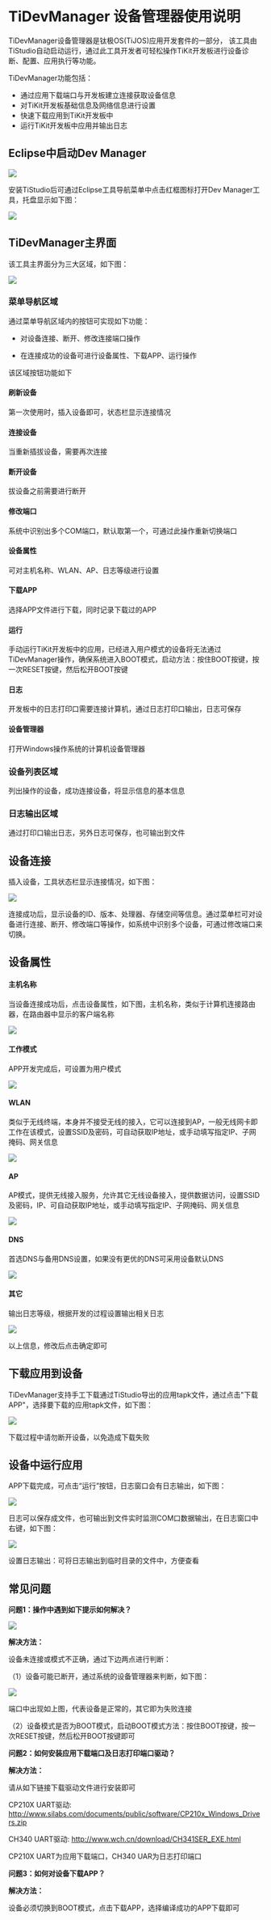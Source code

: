 # TiDevManager 设备管理器使用说明

TiDevManager设备管理器是钛极OS(TiJOS)应用开发套件的一部分， 该工具由TiStudio自动启动运行，通过此工具开发者可轻松操作TiKit开发板进行设备诊断、配置、应用执行等功能。

TiDevManager功能包括：

- 通过应用下载端口与开发板建立连接获取设备信息
- 对TiKit开发板基础信息及网络信息进行设置
- 快速下载应用到TiKit开发板中
- 运行TiKit开发板中应用并输出日志


## Eclipse中启动Dev Manager

![](.\img\vstools.png)

安装TiStudio后可通过Eclipse工具导航菜单中点击红框图标打开Dev Manager工具，托盘显示如下图：

![](.\img\MgrTryicon.png)

## TiDevManager主界面

该工具主界面分为三大区域，如下图：

![](.\img\toolmain.png)

### 菜单导航区域

通过菜单导航区域内的按钮可实现如下功能：

- 对设备连接、断开、修改连接端口操作

- 在连接成功的设备可进行设备属性、下载APP、运行操作

该区域按钮功能如下

#### 刷新设备

第一次使用时，插入设备即可，状态栏显示连接情况

#### 连接设备

当重新插拔设备，需要再次连接

#### 断开设备

拔设备之前需要进行断开

#### 修改端口

系统中识别出多个COM端口，默认取第一个，可通过此操作重新切换端口

#### 设备属性

可对主机名称、WLAN、AP、日志等级进行设置

#### 下载APP

选择APP文件进行下载，同时记录下载过的APP

#### 运行

手动运行TiKit开发板中的应用，已经进入用户模式的设备将无法通过TiDevManager操作，确保系统进入BOOT模式，启动方法：按住BOOT按键，按一次RESET按键，然后松开BOOT按键

#### 日志

开发板中的日志打印口需要连接计算机，通过日志打印口输出，日志可保存

#### 设备管理器

打开Windows操作系统的计算机设备管理器

### 设备列表区域

列出操作的设备，成功连接设备，将显示信息的基本信息

### 日志输出区域

通过打印口输出日志，另外日志可保存，也可输出到文件

## 设备连接

插入设备，工具状态栏显示连接情况，如下图：

![](.\img\DevInfo.png)

连接成功后，显示设备的ID、版本、处理器、存储空间等信息。通过菜单栏可对设备进行连接、断开、修改端口等操作，如系统中识别多个设备，可通过修改端口来切换。

## 设备属性

#### 主机名称

当设备连接成功后，点击设备属性，如下图，主机名称，类似于计算机连接路由器，在路由器中显示的客户端名称

![](.\img\netinfo.png)

#### 工作模式

APP开发完成后，可设置为用户模式

![](.\img\netinfoUserApp.png)

#### WLAN

类似于无线终端，本身并不接受无线的接入，它可以连接到AP，一般无线网卡即工作在该模式，设置SSID及密码，可自动获取IP地址，或手动填写指定IP、子网掩码、网关信息

![](.\img\netinfo2.png)

#### AP

AP模式，提供无线接入服务，允许其它无线设备接入，提供数据访问，设置SSID及密码，IP、可自动获取IP地址，或手动填写指定IP、子网掩码、网关信息

![](.\img\netinfo3.png)

#### DNS

首选DNS与备用DNS设置，如果没有更优的DNS可采用设备默认DNS

![](.\img\netinfo4.png)

#### 其它

输出日志等级，根据开发的过程设置输出相关日志

![](.\img\netinfo5.png)

以上信息，修改后点击确定即可

## 下载应用到设备

TiDevManager支持手工下载通过TiStudio导出的应用tapk文件，通过点击"下载APP"，选择要下载的应用tapk文件，如下图：

![](.\img\appdown.png)

下载过程中请勿断开设备，以免造成下载失败

## 设备中运行应用

APP下载完成，可点击“运行”按钮，日志窗口会有日志输出，如下图：

![](.\img\logs.png)

日志可以保存成文件，也可输出到文件实时监测COM口数据输出，在日志窗口中右键，如下图：

![](.\img\logsmenue.png)

设置日志输出：可将日志输出到临时目录的文件中，方便查看

## 常见问题

**问题1：操作中遇到如下提示如何解决？**

![](.\img\comerror.png)

**解决方法：**

设备未连接或模式不正确，通过下边两点进行判断：

（1）设备可能已断开，通过系统的设备管理器来判断，如下图：

![](.\img\devmgrinfo.png)

端口中出现如上图，代表设备是正常的，其它即为失败连接

（2）设备模式是否为BOOT模式，启动BOOT模式方法：按住BOOT按键，按一次RESET按键，然后松开BOOT按键即可

**问题2：如何安装应用下载端口及日志打印端口驱动？**

**解决方法：**

请从如下链接下载驱动文件进行安装即可

CP210X UART驱动: <http://www.silabs.com/documents/public/software/CP210x_Windows_Drivers.zip>

CH340 UART驱动: <http://www.wch.cn/download/CH341SER_EXE.html>

CP210X UART为应用下载端口，CH340 UAR为日志打印端口

**问题3：如何对设备下载APP？**

**解决方法：**

设备必须切换到BOOT模式，点击下载APP，选择编译成功的APP下载即可



